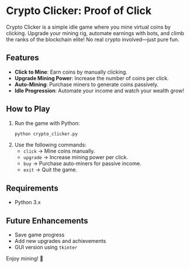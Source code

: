 # Crypto Clicker: Proof of Click

Crypto Clicker is a simple idle game where you mine virtual coins by clicking. Upgrade your mining rig, automate earnings with bots, and climb the ranks of the blockchain elite! No real crypto involved—just pure fun.

## Features
- **Click to Mine**: Earn coins by manually clicking.
- **Upgrade Mining Power**: Increase the number of coins per click.
- **Auto-Mining**: Purchase miners to generate coins passively.
- **Idle Progression**: Automate your income and watch your wealth grow!

## How to Play
1. Run the game with Python:
   ```bash
   python crypto_clicker.py
   ```
2. Use the following commands:
   - `click` → Mine coins manually.
   - `upgrade` → Increase mining power per click.
   - `buy` → Purchase auto-miners for passive income.
   - `exit` → Quit the game.

## Requirements
- Python 3.x

## Future Enhancements
- Save game progress
- Add new upgrades and achievements
- GUI version using `tkinter`

Enjoy mining! 🚀

